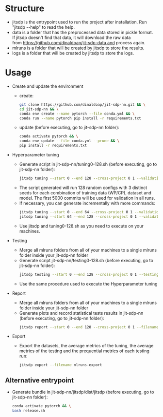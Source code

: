 # Structure

* jitsdp is the entrypoint used to run the project after installation. Run "jitsdp --help" to read the help.
* data is a folder that has the preprocessed data stored in pickle format. If jitsdp doesn't find that data, it will download the raw data from https://github.com/dinaldoap/jit-sdp-data and process again.
* mlruns is a folder that will be created by jitsdp to store the results.
* logs is a folder that will be created by jitsdp to store the logs.

# Usage
* Create and update the environment
    * create:
        ```bash
        git clone https://github.com/dinaldoap/jit-sdp-nn.git && \
        cd jit-sdp-nn && \
        conda env create --name pytorch --file conda.yml && \
        conda run --name pytorch pip install -r requirements.txt
        ```

    * update (before executing, go to jit-sdp-nn folder):
        ```bash
        conda activate pytorch && \
        conda env update --file conda.yml --prune && \
        pip install -r requirements.txt
        ```

* Hyperparameter tuning
    * Generate script in jit-sdp-nn/tuning0-128.sh (before executing, go to jit-sdp-nn folder):
        ```bash
        jitsdp tuning --start 0 --end 128 --cross-project 0 1 --validation-end 5000 1000 --filename tuning0-128.sh
        ```
    * The script generated will run 128 random configs with 3 distinct seeds for each combination of training data (WP/CP), dataset and model. The first 5000 commits will be used for validation in all runs.
    * If necessary, you can generate incrementally with more commands:
        ```bash
        jitsdp tuning --start 0 --end 64 --cross-project 0 1 --validation-end 5000 1000 --filename tuning0-64.sh
        jitsdp tuning --start 64 --end 128 --cross-project 0 1 --validation-end 5000 1000 --filename tuning64-128.sh
        ```
    * Use jitsdp and tuning0-128.sh as you need to execute on your machines.    
    
* Testing
    * Merge all mlruns folders from all of your machines to a single mlruns folder inside your jit-sdp-nn folder
    * Generate script jit-sdp-nn/testing0-128.sh (before executing, go to jit-sdp-nn folder):
        ```bash
        jitsdp testing --start 0 --end 128 --cross-project 0 1 --testing-start 0 --filename testing0-128.sh
        ```
    * Use the same procedure used to execute the Hyperparameter tuning

* Report
    * Merge all mlruns folders from all of your machines to a single mlruns folder inside your jit-sdp-nn folder
    * Generate plots and record statistical tests results in jit-sdp-nn (before executing, go to jit-sdp-nn folder):
        ```bash
        jitsdp report --start 0 --end 128 --cross-project 0 1 --filename mlruns-report
        ```
* Export
    * Export the datasets, the average metrics of the tuning, the average metrics of the testing and the prequential metrics of each testing run:
        ```bash
        jitsdp export --filename mlruns-export
        ```

## Alternative entrypoint

* Generate bundle in jit-sdp-nn/jitsdp/dist/jitsdp (before executing, go to jit-sdp-nn folder):
    ```bash
    conda activate pytorch && \
    bash release.sh
    ```
